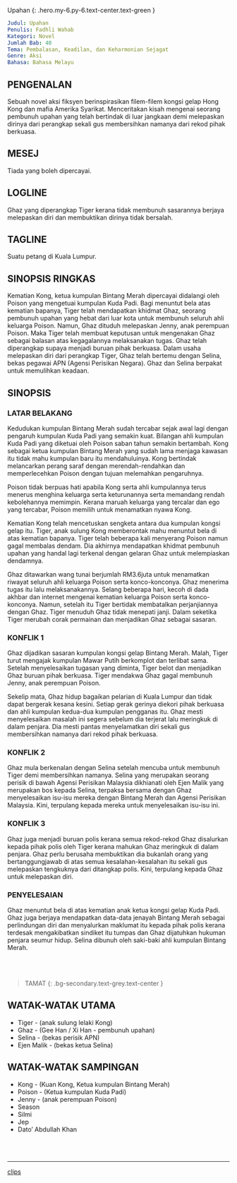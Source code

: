Upahan
{: .hero.my-6.py-6.text-center.text-green }

```yml
Judul: Upahan  
Penulis: Fadhli Wahab  
Kategori: Novel  
Jumlah Bab: 40  
Tema: Pembalasan, Keadilan, dan Keharmonian Sejagat  
Genre: Aksi  
Bahasa: Bahasa Melayu  
```

## PENGENALAN
Sebuah novel aksi fiksyen berinspirasikan filem-filem kongsi gelap Hong Kong dan mafia Amerika Syarikat.  Menceritakan kisah mengenai seorang pembunuh upahan yang telah bertindak di luar jangkaan demi melepaskan dirinya dari perangkap sekali gus membersihkan namanya dari rekod pihak berkuasa.

## MESEJ
Tiada yang boleh dipercayai.

## LOGLINE
Ghaz yang diperangkap Tiger kerana tidak membunuh sasarannya berjaya melepaskan diri dan membuktikan dirinya tidak bersalah.

## TAGLINE
Suatu petang di Kuala Lumpur.

## SINOPSIS RINGKAS
Kematian Kong, ketua kumpulan Bintang Merah dipercayai didalangi oleh Poison yang mengetuai kumpulan Kuda Padi.  Bagi menuntut bela atas kematian bapanya, Tiger telah mendapatkan khidmat Ghaz, seorang pembunuh upahan yang hebat dari luar kota untuk membunuh seluruh ahli keluarga Poison.  Namun, Ghaz dituduh melepaskan Jenny, anak perempuan Poison.  Maka Tiger telah membuat keputusan untuk mengenakan Ghaz sebagai balasan atas kegagalannya melaksanakan tugas.  Ghaz telah diperangkap supaya menjadi buruan pihak berkuasa.  Dalam usaha melepaskan diri dari perangkap Tiger, Ghaz telah bertemu dengan Selina, bekas pegawai APN (Agensi Perisikan Negara).  Ghaz dan Selina berpakat untuk memulihkan keadaan.

## SINOPSIS

### LATAR BELAKANG
Kedudukan kumpulan Bintang Merah sudah tercabar sejak awal lagi dengan pengaruh kumpulan Kuda Padi yang semakin kuat.  Bilangan ahli kumpulan Kuda Padi yang diketuai oleh Poison saban tahun semakin bertambah.  Kong sebagai ketua kumpulan Bintang Merah yang sudah lama menjaga kawasan itu tidak mahu kumpulan baru itu mendahuluinya.  Kong bertindak melancarkan perang saraf dengan merendah-rendahkan dan memperlecehkan Poison dengan tujuan melemahkan pengaruhnya.

Poison tidak berpuas hati apabila Kong serta ahli kumpulannya terus menerus menghina keluarga serta keturunannya serta memandang rendah kebolehannya memimpin.  Kerana maruah keluarga yang tercalar dan ego yang tercabar, Poison memilih untuk menamatkan nyawa Kong.

Kematian Kong telah mencetuskan sengketa antara dua kumpulan kongsi gelap itu.  Tiger, anak sulung Kong memberontak mahu menuntut bela di atas kematian bapanya.  Tiger telah beberapa kali menyerang Poison namun gagal membalas dendam.  Dia akhirnya mendapatkan khidmat pembunuh upahan yang handal lagi terkenal dengan gelaran Ghaz untuk melempiaskan dendamnya.

Ghaz ditawarkan wang tunai berjumlah RM3.6juta untuk menamatkan riwayat seluruh ahli keluarga Poison serta konco-konconya.  Ghaz menerima tugas itu lalu melaksanakannya.  Selang beberapa hari, kecoh di dada akhbar dan internet mengenai kematian keluarga Poison serta konco-konconya.  Namun, setelah itu Tiger bertidak membatalkan perjanjiannya dengan Ghaz.  Tiger menuduh Ghaz tidak menepati janji.  Dalam seketika Tiger merubah corak permainan dan menjadikan Ghaz sebagai sasaran.

### KONFLIK 1
Ghaz dijadikan sasaran kumpulan kongsi gelap Bintang Merah.  Malah, Tiger turut mengajak kumpulan Mawar Putih berkomplot dan terlibat sama.  Setelah menyelesaikan tugasan yang diminta, Tiger belot dan menjadikan Ghaz buruan pihak berkuasa.  Tiger mendakwa Ghaz gagal membunuh Jenny, anak perempuan Poison.

Sekelip mata, Ghaz hidup bagaikan pelarian di Kuala Lumpur dan tidak dapat bergerak kesana kesini.  Setiap gerak gerinya diekori pihak berkuasa dan ahli kumpulan kedua-dua kumpulan pengganas itu.  Ghaz mesti menyelesaikan masalah ini segera sebelum dia terjerat lalu meringkuk di dalam penjara.  Dia mesti pantas menyelamatkan diri sekali gus membersihkan namanya dari rekod pihak berkuasa.

### KONFLIK 2
Ghaz mula berkenalan dengan Selina setelah mencuba untuk membunuh Tiger demi membersihkan namanya. Selina yang merupakan seorang perisik di bawah Agensi Perisikan Malaysia dikhianati oleh Ejen Malik yang merupakan bos kepada Selina, terpaksa bersama dengan Ghaz menyelesaikan isu-isu mereka dengan Bintang Merah dan Agensi Perisikan Malaysia. Kini, terpulang kepada mereka untuk menyelesaikan isu-isu ini.

### KONFLIK 3
Ghaz juga menjadi buruan polis kerana semua rekod-rekod Ghaz disalurkan kepada pihak polis oleh Tiger kerana mahukan Ghaz meringkuk di dalam penjara. Ghaz perlu berusaha membuktikan dia bukanlah orang yang bertanggungjawab di atas semua kesalahan-kesalahan itu sekali gus melepaskan tengkuknya dari ditangkap polis. Kini, terpulang kepada Ghaz untuk melepaskan diri.

### PENYELESAIAN
Ghaz menuntut bela di atas kematian anak ketua kongsi gelap Kuda Padi. Ghaz juga berjaya mendapatkan data-data jenayah Bintang Merah sebagai perlindungan diri dan menyalurkan maklumat itu kepada pihak polis kerana terdesak mengakibatkan sindiket itu tumpas dan Ghaz dijatuhkan hukuman penjara seumur hidup. Selina dibunuh oleh saki-baki ahli kumpulan Bintang Merah.

<div style="margin-top:4rem"></div>

> TAMAT
{: .bg-secondary.text-grey.text-center }

## WATAK-WATAK UTAMA
- Tiger - (anak sulung lelaki Kong)
- Ghaz - (Gee Han / Xi Han - pembunuh upahan)
- Selina - (bekas perisik APN)
- Ejen Malik - (bekas ketua Selina)

## WATAK-WATAK SAMPINGAN
- Kong - (Kuan Kong, Ketua kumpulan Bintang Merah)
- Poison - (Ketua kumpulan Kuda Padi)
- Jenny - (anak perempuan Poison)
- Season
- Silmi
- Jep
- Dato’ Abdullah Khan

<div style="margin-top:4rem"></div>

***

[clips](./clips)

<div style="margin-top:4rem"></div>
<style>
.markdown-body h3{ color:seagreen }
.markdown-body p{ text-indent:4rem;margin-bottom:16px; }
</style>
